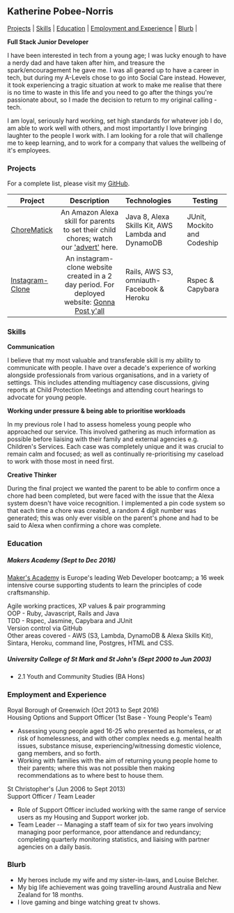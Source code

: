 ## Katherine Pobee-Norris

[Projects](#projects) | [Skills](#skills) | [Education](#education) | [Employment and Experience](#employment-and-experience) | [Blurb](#blurb) |

**Full Stack Junior Developer**

I have been interested in tech from a young age; I was lucky enough to have a nerdy dad and have taken after him, and treasure the spark/encouragement he gave me.  I was all geared up to have a career in tech, but during my A-Levels chose to go into Social Care instead.  However, it took experiencing a tragic situation at work to make me realise that there is no time to waste in this life and you need to go after the things you're passionate about, so I made the decision to return to my original calling - tech.

I am loyal, seriously hard working, set high standards for whatever job I do, am able to work well with others, and most importantly I love bringing laughter to the people I work with.  I am looking for a role that will challenge me to keep learning, and to work for a company that values the wellbeing of it's employees.  


### Projects

For a complete list, please visit my [GitHub](https://github.com/KPobeeNorris?tab=repositories).


| Project                       | Description                                             | Technologies                       |  Testing                           |
| -------------------------- |:-----------------------------------------------------------------------------:|:-------------------|-------------------|
| [ChoreMatick](https://github.com/KPobeeNorris/ChoreMatick/tree/master/chorematick)      | An Amazon Alexa skill for parents to set their child chores; watch our ['advert'](https://www.youtube.com/watch?v=jK6xQBi9nB4) here.                  | Java 8, Alexa Skills Kit, AWS Lambda and DynamoDB   | JUnit, Mockito and Codeship       |
|[Instagram-Clone](https://github.com/KPobeeNorris/instagram-challenge)                   | An instagram-clone website created in a 2 day period.  For deployed website:  [Gonna Post y'all](https://gonna-post-yall.herokuapp.com/posts) | Rails, AWS S3, omniauth-Facebook & Heroku     | Rspec & Capybara                  |


### Skills

**Communication**

I believe that my most valuable and transferable skill is my ability to communicate with people.  I have over a decade's experience of working alongside professionals from various organisations, and in a variety of settings.  This includes attending multiagency case discussions, giving reports at Child Protection Meetings and attending court hearings to advocate for young people.   

**Working under pressure & being able to prioritise workloads**

In my previous role I had to assess homeless young people who approached our service.  This involved gathering as much information as possible before liaising with their family and external agencies e.g. Children's Services. Each case was completely unique and it was crucial to remain calm and focused; as well as continually re-prioritising my caseload to work with those most in need first.

**Creative Thinker**

During the final project we wanted the parent to be able to confirm once a chore had been completed, but were faced with the issue that the Alexa system doesn't have voice recognition.  I implemented a pin code system so that each time a chore was created, a random 4 digit number was generated; this was only ever visible on the parent's phone and had to be said to Alexa when confirming a chore was complete.   


### Education

##### Makers Academy (Sept to Dec 2016)

[Maker's Academy](http://employers.makersacademy.com/) is Europe's leading Web Developer bootcamp; a 16 week intensive course supporting students to learn the principles of code craftsmanship.  

Agile working practices, XP values & pair programming<br>
OOP - Ruby, Javascript, Rails and Java<br>
TDD - Rspec, Jasmine, Capybara and JUnit<br>
Version control via GitHub<br>
Other areas covered - AWS (S3, Lambda, DynamoDB & Alexa Skills Kit), Sintara, Heroku, command line, Postgres, HTML and CSS.

##### University College of St Mark and St John's (Sept 2000 to Jun 2003)

- 2.1 Youth and Community Studies (BA Hons)


### Employment and Experience

Royal Borough of Greenwich (Oct 2013 to Sept 2016)    
Housing Options and Support Officer (1st Base - Young People's Team)
- Assessing young people aged 16-25 who presented as homeless, or at risk of homelessness, and with other complex needs e.g. mental health issues, substance misuse, experiencing/witnessing domestic violence, gang members, and so forth.  
- Working with families with the aim of returning young people home to their parents; where this was not possible then making recommendations as to where best to house them.

St Christopher's (Jun 2006 to Sept 2013)   
Support Officer / Team Leader
- Role of Support Officer included working with the same range of service users as my Housing and Support worker job.
- Team Leader -- Managing a staff team of six for two years involving managing poor performance, poor attendance and redundancy; completing quarterly monitoring statistics, and liaising with partner agencies on a daily basis.


### Blurb
- My heroes include my wife and my sister-in-laws, and Louise Belcher.
- My big life achievement was going travelling around Australia and New Zealand for 18 months.
- I love gaming and binge watching great tv shows.
